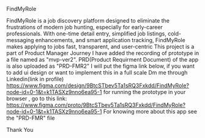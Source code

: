 FindMyRole

FindMyRole is a job discovery platform designed to eliminate the frustrations of modern job hunting, especially for early-career professionals.
With one-time detail entry, simplified job listings, cold-messaging enhancements, and smart application tracking, FindMyRole makes applying to jobs fast, transparent, and user-centric
This project is a part of Product Manager Journey
I have added the recording of prototype in a file named as "mvp-ver2". PRD(Product Requirment Document) of the app is also uploaded as "PRD-FMR2"
I will put the figma link below, if you want to add ui design or want to implement this in a full scale Dm me through Linkedin(link in profile)
https://www.figma.com/design/9BtcSTbev5Ta1sRQ3Fxkdd/FindMyRole?node-id=0-1&t=k1TASXz9nno6ea95-1
for running the prototype in your browser , go to this link: https://www.figma.com/proto/9BtcSTbev5Ta1sRQ3Fxkdd/FindMyRole?node-id=0-1&t=k1TASXz9nno6ea95-1
For knowing more about this app see the "PRD-FMR" file

Thank You
